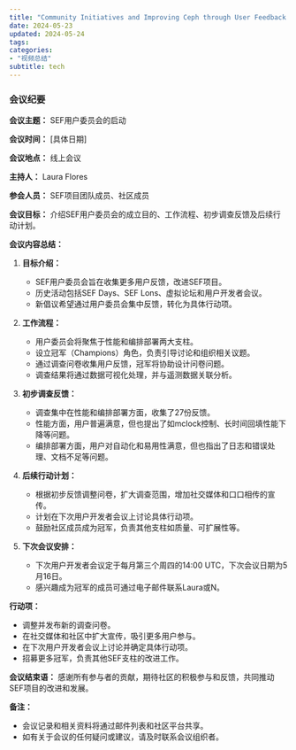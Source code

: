 ```yaml
---
title: "Community Initiatives and Improving Ceph through User Feedback | Ceph Days NYC 2024"
date: 2024-05-23
updated: 2024-05-24
tags:
categories:
- "视频总结"
subtitle: tech
---
```



### 会议纪要

**会议主题：** SEF用户委员会的启动

**会议时间：** [具体日期]

**会议地点：** 线上会议

**主持人：** Laura Flores

**参会人员：** SEF项目团队成员、社区成员

**会议目标：** 介绍SEF用户委员会的成立目的、工作流程、初步调查反馈及后续行动计划。

**会议内容总结：**

1. **目标介绍：**
   - SEF用户委员会旨在收集更多用户反馈，改进SEF项目。
   - 历史活动包括SEF Days、SEF Lons、虚拟论坛和用户开发者会议。
   - 新倡议希望通过用户委员会集中反馈，转化为具体行动项。

2. **工作流程：**
   - 用户委员会将聚焦于性能和编排部署两大支柱。
   - 设立冠军（Champions）角色，负责引导讨论和组织相关议题。
   - 通过调查问卷收集用户反馈，冠军将协助设计问卷问题。
   - 调查结果将通过数据可视化处理，并与遥测数据关联分析。

3. **初步调查反馈：**
   - 调查集中在性能和编排部署方面，收集了27份反馈。
   - 性能方面，用户普遍满意，但也提出了如mclock控制、长时间回填性能下降等问题。
   - 编排部署方面，用户对自动化和易用性满意，但也指出了日志和错误处理、文档不足等问题。

4. **后续行动计划：**
   - 根据初步反馈调整问卷，扩大调查范围，增加社交媒体和口口相传的宣传。
   - 计划在下次用户开发者会议上讨论具体行动项。
   - 鼓励社区成员成为冠军，负责其他支柱如质量、可扩展性等。

5. **下次会议安排：**
   - 下次用户开发者会议定于每月第三个周四的14:00 UTC，下次会议日期为5月16日。
   - 感兴趣成为冠军的成员可通过电子邮件联系Laura或N。

**行动项：**
- 调整并发布新的调查问卷。
- 在社交媒体和社区中扩大宣传，吸引更多用户参与。
- 在下次用户开发者会议上讨论并确定具体行动项。
- 招募更多冠军，负责其他SEF支柱的改进工作。

**会议结束语：**
感谢所有参与者的贡献，期待社区的积极参与和反馈，共同推动SEF项目的改进和发展。

**备注：**
- 会议记录和相关资料将通过邮件列表和社区平台共享。
- 如有关于会议的任何疑问或建议，请及时联系会议组织者。